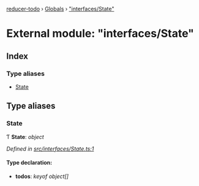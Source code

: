 [reducer-todo](../README.md) › [Globals](../globals.md) › ["interfaces/State"](_interfaces_state_.md)

# External module: "interfaces/State"

## Index

### Type aliases

* [State](_interfaces_state_.md#state)

## Type aliases

###  State

Ƭ **State**: *object*

*Defined in [src/interfaces/State.ts:1](https://github.com/fwesss/reducer-todo/blob/580bc2f/reducer-todo/src/interfaces/State.ts#L1)*

#### Type declaration:

* **todos**: *keyof object[]*
